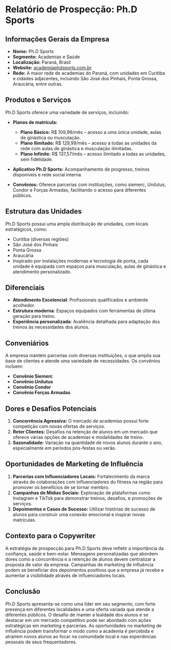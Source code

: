 # Relatório de Prospecção: Ph.D Sports

## Informações Gerais da Empresa
- **Nome:** Ph.D Sports
- **Segmento:** Academias e Saúde
- **Localização:** Paraná, Brasil
- **Website:** [academiaphdsports.com.br](http://www.academiaphdsports.com.br)
- **Rede:** A maior rede de academias do Paraná, com unidades em Curitiba e cidades adjacentes, incluindo São José dos Pinhais, Ponta Grossa, Araucária, entre outras.

## Produtos e Serviços
Ph.D Sports oferece uma variedade de serviços, incluindo:
- **Planos de matrícula:**
  - **Plano Básico:** R$ 109,99/mês – acesso a uma única unidade, aulas de ginástica ou musculação.
  - **Plano Ilimitado:** R$ 129,99/mês – acesso a todas as unidades da rede com aulas de ginástica e musculação ilimitadas.
  - **Plano Infinite:** R$ 137,57/mês – acesso ilimitado a todas as unidades, sem fidelidade.

- **Aplicativo Ph.D Sports:** Acompanhamento de progresso, treinos disponíveis e rede social interna.

- **Convênios:** Oferece parcerias com instituições, como siemerc, Unilutus, Condor e Forças Armadas, facilitando o acesso para diferentes públicos.

## Estrutura das Unidades
Ph.D Sports possui uma ampla distribuição de unidades, com locais estratégicos, como:
- Curitiba (diversas regiões)
- São José dos Pinhais
- Ponta Grossa
- Araucária
- Inspirado por instalações modernas e tecnologia de ponta, cada unidade é equipada com espaços para musculação, aulas de ginástica e atendimento personalizado.

## Diferenciais
- **Atendimento Excelencial**: Profissionais qualificados e ambiente acolhedor.
- **Estrutura moderna**: Espaços equipados com ferramentas de última geração para treino.
- **Experiência personalizada**: Avaliência detalhada para adaptação dos treinos às necessidades dos alunos.

## Conveniários
A empresa mantém parcerias com diversas instituições, o que amplia sua base de clientes e atende uma variedade de necessidades. Os convênios incluem:
- **Convênio Siemerc**
- **Convênio Unilutus**
- **Convênio Condor**
- **Convênio Forças Armadas**

## Dores e Desafios Potenciais
1. **Concorrência Agressiva:** O mercado de academias possui forte competição com novas ofertas de serviços.
2. **Reter Clientes:** Desafios na retenção de alunos em um mercado que oferece várias opções de academias e modalidades de treino.
3. **Sazonalidade:** Variação na quantidade de novos alunos durante o ano, especialmente em períodos pós-festas ou verão.

## Oportunidades de Marketing de Influência
1. **Parcerias com Influenciadores Locais:** Fortalecimento da marca através de colaborações com influenciadores do fitness na região para promover os benefícios de se tornar membro.
2. **Campanhas de Mídias Sociais:** Exploração de plataformas como Instagram e TikTok para demonstrar treinos, desafios, e promoções de serviços.
3. **Depoimentos e Casos de Sucesso:** Utilizar histórias de sucesso de alunos para construir uma conexão emocional e inspirar novas matrículas.

## Contexto para o Copywriter
A estratégia de prospecção para Ph.D Sports deve refletir a importância da confiança, saúde e bem-estar. Mensagens personalizadas que abordem dores como a concorrência e a retenção de alunos devem centralizar a proposta de valor da empresa. Campanhas de marketing de influência podem se beneficiar dos depoimentos positivos que a empresa já recebe e aumentar a visibilidade através de influenciadores locais.

## Conclusão
Ph.D Sports apresenta-se como uma líder em seu segmento, com forte presença em diferentes localidades e uma oferta variada que atende a diferentes públicos. O desafio de manter a lealdade dos alunos e se destacar em um mercado competitivo pode ser abordado com ações estratégicas em marketing e parcerias. As oportunidades no marketing de influência podem transformar o modo como a academia é percebida e atraírem novos alunos ao focar na comunidade local e nas experiências pessoais de seus frequentadores.